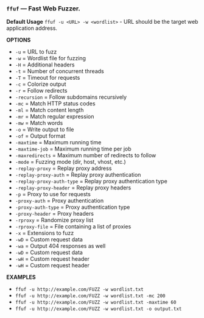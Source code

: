 ### `ffuf` — Fast Web Fuzzer.

**Default Usage** 
	`ffuf -u <URL> -w <wordlist>` - URL should be the target web application address.

**OPTIONS**

- `-u` = URL to fuzz
- `-w` = Wordlist file for fuzzing
- `-H` = Additional headers
- `-t` = Number of concurrent threads
- `-T` = Timeout for requests
- `-c` = Colorize output
- `-r` = Follow redirects
- `-recursion` = Follow subdomains recursively
- `-mc` = Match HTTP status codes
- `-ml` = Match content length
- `-mr` = Match regular expression
- `-mw` = Match words
- `-o` = Write output to file
- `-of` = Output format
- `-maxtime` = Maximum running time
- `-maxtime-job` = Maximum running time per job
- `-maxredirects` = Maximum number of redirects to follow
- `-mode` = Fuzzing mode (dir, host, vhost, etc.)
- `-replay-proxy` = Replay proxy address
- `-replay-proxy-auth` = Replay proxy authentication
- `-replay-proxy-auth-type` = Replay proxy authentication type
- `-replay-proxy-header` = Replay proxy headers
- `-p` = Proxy to use for requests
- `-proxy-auth` = Proxy authentication
- `-proxy-auth-type` = Proxy authentication type
- `-proxy-header` = Proxy headers
- `-rproxy` = Randomize proxy list
- `-rproxy-file` = File containing a list of proxies
- `-x` = Extensions to fuzz
- `-wD` = Custom request data
- `-wa` = Output 404 responses as well
- `-wD` = Custom request data
- `-wH` = Custom request header
- `-wH` = Custom request header

**EXAMPLES**

- `ffuf -u http://example.com/FUZZ -w wordlist.txt`
- `ffuf -u http://example.com/FUZZ -w wordlist.txt -mc 200`
- `ffuf -u http://example.com/FUZZ -w wordlist.txt -maxtime 60`
- `ffuf -u http://example.com/FUZZ -w wordlist.txt -o output.txt`